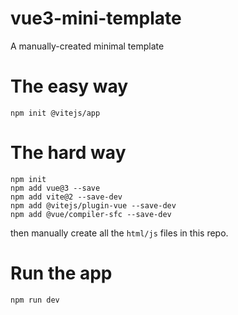 # vue3-mini-template
A manually-created minimal template

# The easy way
`npm init @vitejs/app`

# The hard way
```
npm init
npm add vue@3 --save
npm add vite@2 --save-dev
npm add @vitejs/plugin-vue --save-dev
npm add @vue/compiler-sfc --save-dev
```
then manually create all the `html/js` files in this repo.  

# Run the app
`npm run dev`
